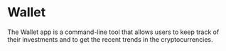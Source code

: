 # Wallet

The Wallet app is a command-line tool that allows users to keep track of their investments and to get the recent trends in the cryptocurrencies.
